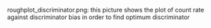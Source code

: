 roughplot_discriminator.png: this picture shows the plot of count rate against discriminator bias in order to find optimum discriminator
